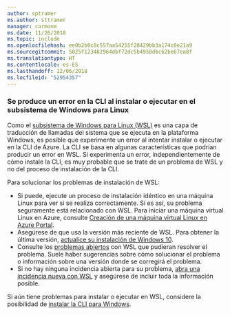 ```yaml
---
author: sptramer
ms.author: sttramer
manager: carmonm
ms.date: 11/26/2018
ms.topic: include
ms.openlocfilehash: ee0b2b0c8c557aa54255f28429bb3a174c0e21a9
ms.sourcegitcommit: 5025f123482964dbf72dc5b4950dbc62be67ea8f
ms.translationtype: HT
ms.contentlocale: es-ES
ms.lasthandoff: 12/06/2018
ms.locfileid: "52954357"
---
```

### <a name="cli-fails-to-install-or-run-on-windows-subsystem-for-linux"></a>Se produce un error en la CLI al instalar o ejecutar en el subsistema de Windows para Linux

Como el [subsistema de Windows para Linux (WSL)](/windows/wsl/about) es una capa de traducción de llamadas del sistema que se ejecuta en la plataforma Windows, es posible que experimente un error al intentar instalar o ejecutar en la CLI de Azure. La CLI se basa en algunas características que podrían producir un error en WSL. Si experimenta un error, independientemente de cómo instale la CLI, es muy probable que se trate de un problema de WSL y no del proceso de instalación de la CLI.

Para solucionar los problemas de instalación de WSL:

* Si puede, ejecute un proceso de instalación idéntico en una máquina Linux para ver si se realiza correctamente. Si es así, su problema seguramente está relacionado con WSL. Para iniciar una máquina virtual Linux en Azure, consulte [Creación de una máquina virtual Linux en Azure Portal](/azure/virtual-machines/linux/quick-create-portal).
* Asegúrese de que usa la versión más reciente de WSL. Para obtener la última versión, [actualice su instalación de Windows 10](https://support.microsoft.com/help/4027667/windows-10-update).
* Consulte los [problemas abiertos](https://github.com/Microsoft/WSL/issues) con WSL que pudieran resolver el problema.
  Suele haber sugerencias sobre cómo solucionar el problema o información sobre una versión donde se corregirá el problema.
* Si no hay ninguna incidencia abierta para su problema, [abra una incidencia nueva con WSL](https://github.com/Microsoft/WSL/issues/new) y asegúrese de incluir toda la información posible.

Si aún tiene problemas para instalar o ejecutar en WSL, considere la posibilidad de [instalar la CLI para Windows](../install-azure-cli-windows.md).
